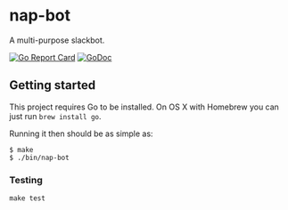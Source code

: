 # nap-bot

A multi-purpose slackbot.

[![Go Report Card](https://goreportcard.com/badge/github.com/moogar0880/nap-bot)](https://goreportcard.com/report/github.com/moogar0880/nap-bot)
[![GoDoc](https://godoc.org/github.com/moogar0880/nap-bot?status.svg)](https://godoc.org/github.com/moogar0880/nap-bot)

## Getting started

This project requires Go to be installed. On OS X with Homebrew you can just run `brew install go`.

Running it then should be as simple as:

```console
$ make
$ ./bin/nap-bot
```

### Testing

``make test``
